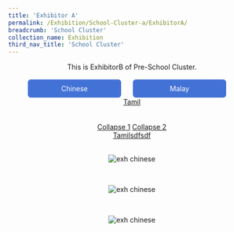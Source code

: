 ```yaml
---
title: 'Exhibitor A'
permalink: /Exhibition/School-Cluster-a/ExhibitorA/
breadcrumb: 'School Cluster'
collection_name: Exhibition
third_nav_title: 'School Cluster'
---
```


<div style="margin-top:auto;margin-bottom:auto;text-align:center;">
This is ExhibitorB of Pre-School Cluster.<br/><br/>
 <a href="/Exhibition/Pre-School-Cluster-b/ExhibitorB/"><div style="display:inline-block;padding: 10px 20px;text-align:center;text-decoration:none;color:#ffffff;background-color:#4372d6;border-radius:6px;outline:none;cursor:pointer;margin-right: 20px;width: 150px;">Chinese</div></a>
  <a href="/Exhibition/Pre-School-Cluster-b/ExhibitorB/"><div style="display:inline-block;padding: 10px 20px;text-align:center;text-decoration:none;color:#ffffff;background-color:#4372d6;border-radius:6px;outline:none;cursor:pointer;margin-right: 20px;width: 150px;">Malay</div></a>
  <a href="#"><div>Tamil</div></a>
<br/><br/>
<div class="tab">
  <a href="#targ_1">Collapse 1</a>
  <a href="#targ_2">Collapse 2</a>
  <a href="#targ_3"><div style="display:block;">Tamilsdfsdf</div></a>
  <div id="targ_1"><br/>
  <p><img src="/images/exhibitorchinese-template.jpg" alt="exh chinese"></p>
 </div>
  <div id="targ_2" class="content"><br/>
 <p><img src="/images/exhibitorchinese-template.jpg" alt="exh chinese"></p></div>
 
 <div id="targ_3"><br/>
  <p><img src="/images/exhibitorchinese-template.jpg" alt="exh chinese"></p>
 </div>
 
</div>
</div>
